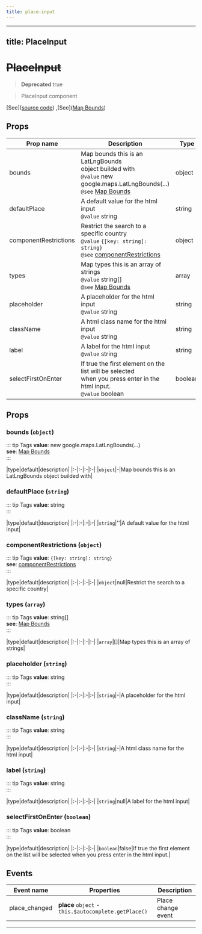 ```yaml
---
title: place-input
---
```


---
title: PlaceInput
---

  # ~~PlaceInput~~

  > **Deprecated** true

  > PlaceInput component





  [See]([source code](/guide/place-input.html#source-code))
,[See]([Map Bounds](https://developers.google.com/maps/documentation/javascript/places-autocomplete#set-the-bounds-on-creation-of-the-autocomplete-object))




## Props

  | Prop name     | Description | Type      | Values      | Default     |
  | ------------- | ----------- | --------- | ----------- | ----------- |
  | bounds | Map bounds this is an LatLngBounds<br/>object builded with<br/>`@value` new google.maps.LatLngBounds(...)<br/>`@see` [Map Bounds](https://developers.google.com/maps/documentation/javascript/places-autocomplete#set-the-bounds-on-creation-of-the-autocomplete-object) | object | - | undefined |
| defaultPlace | A default value for the html input<br/>`@value` string | string | - | '' |
| componentRestrictions | Restrict the search to a specific country<br/>`@value` `{[key: string]: string}`<br/>`@see` [componentRestrictions](https://developers.google.com/maps/documentation/javascript/places-autocomplete#restrict-the-search-to-a-specific-country) | object | - | null |
| types | Map types this is an array of strings<br/>`@value` string[]<br/>`@see` [Map Bounds](https://developers.google.com/maps/documentation/javascript/places-autocomplete#set-the-bounds-on-creation-of-the-autocomplete-object) | array | - | undefined |
| placeholder | A placeholder for the html input<br/>`@value` string | string | - | undefined |
| className | A html class name for the html input<br/>`@value` string | string | - | undefined |
| label | A label for the html input<br/>`@value` string | string | - | null |
| selectFirstOnEnter | If true the first element on the list will be selected<br/>when you press enter in the html input.<br/>`@value` boolean | boolean | - | false |




## Props

### bounds (`object`)
::: tip Tags
**value**: new google.maps.LatLngBounds(...)<br />**see**: [Map Bounds](https://developers.google.com/maps/documentation/javascript/places-autocomplete#set-the-bounds-on-creation-of-the-autocomplete-object)<br />
:::


|type|default|description|
|:-|:-|:-|:-|
|`object`|-|Map bounds this is an LatLngBounds
object builded with|
### defaultPlace (`string`)
::: tip Tags
**value**: string<br />
:::


|type|default|description|
|:-|:-|:-|:-|
|`string`|''|A default value for the html input|
### componentRestrictions (`object`)
::: tip Tags
**value**: `{[key: string]: string}`<br />**see**: [componentRestrictions](https://developers.google.com/maps/documentation/javascript/places-autocomplete#restrict-the-search-to-a-specific-country)<br />
:::


|type|default|description|
|:-|:-|:-|:-|
|`object`|null|Restrict the search to a specific country|
### types (`array`)
::: tip Tags
**value**: string[]<br />**see**: [Map Bounds](https://developers.google.com/maps/documentation/javascript/places-autocomplete#set-the-bounds-on-creation-of-the-autocomplete-object)<br />
:::


|type|default|description|
|:-|:-|:-|:-|
|`array`|[]|Map types this is an array of strings|
### placeholder (`string`)
::: tip Tags
**value**: string<br />
:::


|type|default|description|
|:-|:-|:-|:-|
|`string`|-|A placeholder for the html input|
### className (`string`)
::: tip Tags
**value**: string<br />
:::


|type|default|description|
|:-|:-|:-|:-|
|`string`|-|A html class name for the html input|
### label (`string`)
::: tip Tags
**value**: string<br />
:::


|type|default|description|
|:-|:-|:-|:-|
|`string`|null|A label for the html input|
### selectFirstOnEnter (`boolean`)
::: tip Tags
**value**: boolean<br />
:::


|type|default|description|
|:-|:-|:-|:-|
|`boolean`|false|If true the first element on the list will be selected
when you press enter in the html input.|


## Events

  | Event name     | Properties     | Description  |
  | -------------- |--------------- | -------------|
  | place_changed | **place** `object` - `this.$autocomplete.getPlace()` | Place change event



  ---




